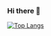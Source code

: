 ### Hi there 👋

  [![Top Langs](https://github-readme-stats.vercel.app/api/top-langs/?username=akitaonrails&layout=compact&hide_border=true&custom_title=LINGUAGENS&theme=github_dark&card_width=1080px&text_bold=true&locale=en)](https://github.com/anuraghazra/github-readme-stats)
